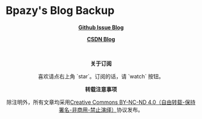 # Bpazy's Blog Backup

<p align="center">
    <a href="https://github.com/Bpazy/blog/issues"><b>Github Issue Blog</b></a>
</p>
<p align="center">
    <a href="https://blog.csdn.net/hanziyuan08"><b>CSDN Blog</b></a>
</p>

<br/>

<p align="center"><b>关于订阅</b></p>

<p align="center">喜欢请点右上角 `star`。订阅的话，请 `watch` 按钮。</p>

<p align="center"><b>转载注意事项</b></p>

<p align="center">除注明外，所有文章均采用<a href="http://creativecommons.org/licenses/by-nc-nd/4.0/deed.zh">Creative Commons BY-NC-ND 4.0（自由转载-保持署名-非商用-禁止演绎）</a>协议发布。</p>
